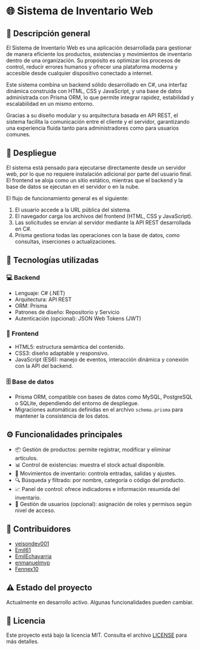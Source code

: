 # 🌐 Sistema de Inventario Web

## 🧾 Descripción general

El Sistema de Inventario Web es una aplicación desarrollada para gestionar de manera eficiente los productos, existencias y movimientos de inventario dentro de una organización. Su propósito es optimizar los procesos de control, reducir errores humanos y ofrecer una plataforma moderna y accesible desde cualquier dispositivo conectado a internet.

Este sistema combina un backend sólido desarrollado en C#, una interfaz dinámica construida con HTML, CSS y JavaScript, y una base de datos administrada con Prisma ORM, lo que permite integrar rapidez, estabilidad y escalabilidad en un mismo entorno.

Gracias a su diseño modular y su arquitectura basada en API REST, el sistema facilita la comunicación entre el cliente y el servidor, garantizando una experiencia fluida tanto para administradores como para usuarios comunes.

## 🚀 Despliegue

El sistema está pensado para ejecutarse directamente desde un servidor web, por lo que no requiere instalación adicional por parte del usuario final.  
El frontend se aloja como un sitio estático, mientras que el backend y la base de datos se ejecutan en el servidor o en la nube.

El flujo de funcionamiento general es el siguiente:

1. El usuario accede a la URL pública del sistema.
2. El navegador carga los archivos del frontend (HTML, CSS y JavaScript).
3. Las solicitudes se envían al servidor mediante la API REST desarrollada en C#.
4. Prisma gestiona todas las operaciones con la base de datos, como consultas, inserciones o actualizaciones.

## 🧰 Tecnologías utilizadas

### 💻 Backend

- Lenguaje: C# (.NET)
- Arquitectura: API REST
- ORM: Prisma
- Patrones de diseño: Repositorio y Servicio
- Autenticación (opcional): JSON Web Tokens (JWT)

### 🎨 Frontend

- HTML5: estructura semántica del contenido.
- CSS3: diseño adaptable y responsivo.
- JavaScript (ES6): manejo de eventos, interacción dinámica y conexión con la API del backend.

### 🗄️ Base de datos

- Prisma ORM, compatible con bases de datos como MySQL, PostgreSQL o SQLite, dependiendo del entorno de despliegue.
- Migraciones automáticas definidas en el archivo `schema.prisma` para mantener la consistencia de los datos.

##  ⚙ Funcionalidades principales

- 📦 Gestión de productos: permite registrar, modificar y eliminar artículos.
- 📊 Control de existencias: muestra el stock actual disponible.
- 🔄 Movimientos de inventario: controla entradas, salidas y ajustes.
- 🔍 Búsqueda y filtrado: por nombre, categoría o código del producto.
- 📈 Panel de control: ofrece indicadores e información resumida del inventario.
- 👥 Gestión de usuarios (opcional): asignación de roles y permisos según nivel de acceso.

## 🤝 Contribuidores

- [yeisondev001](https://github.com/yeisondev001)
- [Emil61](https://github.com/Emil61)
- [EmilEchavarria](https://github.com/EmilEchavarria)
- [enmanuelmvp](https://github.com/enmanuelmvp)
- [Fennex10](https://github.com/Fennex10)

## ⚠️ Estado del proyecto
Actualmente en desarrollo activo. Algunas funcionalidades pueden cambiar.


## 📝 Licencia 

Este proyecto está bajo la licencia MIT. Consulta el archivo [LICENSE](./LICENSE) para más detalles.


